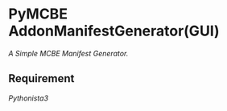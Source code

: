 # PyMCBE AddonManifestGenerator(GUI)
*A Simple MCBE Manifest Generator.*

## Requirement
*Pythonista3*
